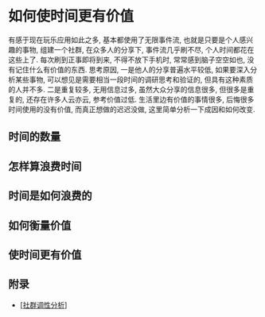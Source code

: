 # 如何使时间更有价值

有感于现在玩乐应用如此之多, 基本都使用了无限事件流, 也就是只要是个人感兴趣的事物, 组建一个社群, 在众多人的分享下, 事件流几乎刷不尽, 个人时间都花在这些上了. 每次刷到正事即将到来, 不得不放下手机时, 常常感到脑子空空如也, 没有记住什么有价值的东西. 思考原因, 一是他人的分享普遍水平较低, 如果要深入分析某些事物, 可以想见是需要相当一段时间的调研思考和验证的, 但具有这种素质的人并不多. 二是重复较多, 无用信息过多, 虽然大众分享的信息很多, 但很多是重复的, 还存在许多人云亦云, 参考价值过低. 生活里边有价值的事情很多, 后悔很多时间使用的没有价值, 而真正想做的迟迟没做, 这里简单分析一下成因和如何改变.

## 时间的数量

## 怎样算浪费时间

## 时间是如何浪费的

## 如何衡量价值

## 使时间更有价值

## 附录

- [[社群调性分析]]

[//begin]: # "Autogenerated link references for markdown compatibility"
[社群调性分析]: 社群调性分析/社群调性分析.md "社群调性分析"
[//end]: # "Autogenerated link references"
